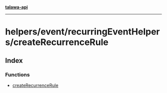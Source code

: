 [**talawa-api**](../../../../README.md)

***

# helpers/event/recurringEventHelpers/createRecurrenceRule

## Index

### Functions

- [createRecurrenceRule](functions/createRecurrenceRule.md)
